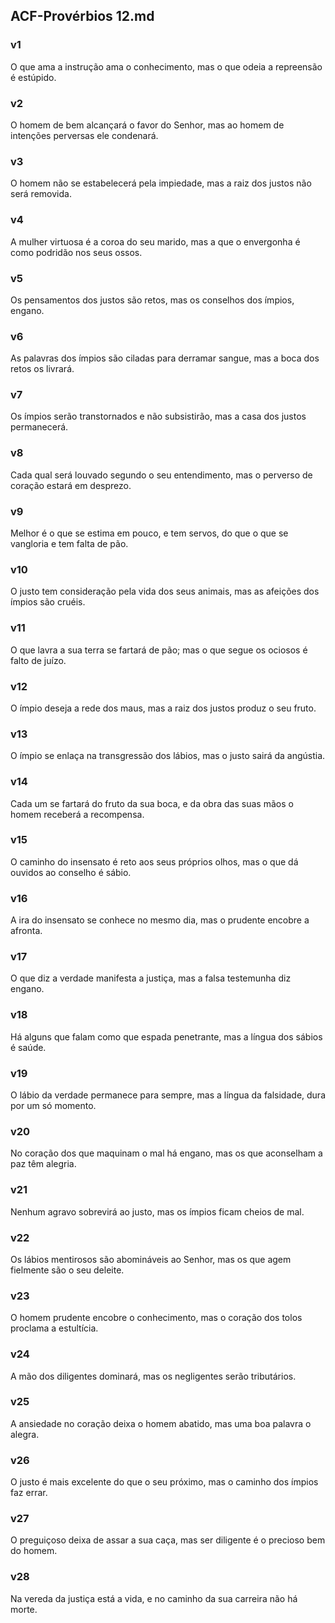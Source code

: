 ## ACF-Provérbios 12.md
### v1
 O que ama a instrução ama o conhecimento, mas o que odeia a repreensão é estúpido.
### v2
 O homem de bem alcançará o favor do Senhor, mas ao homem de intenções perversas ele condenará.
### v3
 O homem não se estabelecerá pela impiedade, mas a raiz dos justos não será removida.
### v4
 A mulher virtuosa é a coroa do seu marido, mas a que o envergonha é como podridão nos seus ossos.
### v5
 Os pensamentos dos justos são retos, mas os conselhos dos ímpios, engano.
### v6
 As palavras dos ímpios são ciladas para derramar sangue, mas a boca dos retos os livrará.
### v7
 Os ímpios serão transtornados e não subsistirão, mas a casa dos justos permanecerá.
### v8
 Cada qual será louvado segundo o seu entendimento, mas o perverso de coração estará em desprezo.
### v9
 Melhor é o que se estima em pouco, e tem servos, do que o que se vangloria e tem falta de pão.
### v10
 O justo tem consideração pela vida dos seus animais, mas as afeições dos ímpios são cruéis.
### v11
 O que lavra a sua terra se fartará de pão; mas o que segue os ociosos é falto de juízo.
### v12
 O ímpio deseja a rede dos maus, mas a raiz dos justos produz o seu fruto.
### v13
 O ímpio se enlaça na transgressão dos lábios, mas o justo sairá da angústia.
### v14
 Cada um se fartará do fruto da sua boca, e da obra das suas mãos o homem receberá a recompensa.
### v15
 O caminho do insensato é reto aos seus próprios olhos, mas o que dá ouvidos ao conselho é sábio.
### v16
 A ira do insensato se conhece no mesmo dia, mas o prudente encobre a afronta.
### v17
 O que diz a verdade manifesta a justiça, mas a falsa testemunha diz engano.
### v18
 Há alguns que falam como que espada penetrante, mas a língua dos sábios é saúde.
### v19
 O lábio da verdade permanece para sempre, mas a língua da falsidade, dura por um só momento.
### v20
 No coração dos que maquinam o mal há engano, mas os que aconselham a paz têm alegria.
### v21
 Nenhum agravo sobrevirá ao justo, mas os ímpios ficam cheios de mal.
### v22
 Os lábios mentirosos são abomináveis ao Senhor, mas os que agem fielmente são o seu deleite.
### v23
 O homem prudente encobre o conhecimento, mas o coração dos tolos proclama a estultícia.
### v24
 A mão dos diligentes dominará, mas os negligentes serão tributários.
### v25
 A ansiedade no coração deixa o homem abatido, mas uma boa palavra o alegra.
### v26
 O justo é mais excelente do que o seu próximo, mas o caminho dos ímpios faz errar.
### v27
 O preguiçoso deixa de assar a sua caça, mas ser diligente é o precioso bem do homem.
### v28
 Na vereda da justiça está a vida, e no caminho da sua carreira não há morte.
